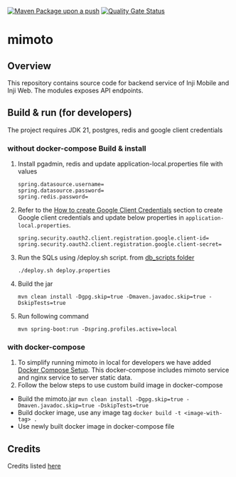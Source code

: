 [![Maven Package upon a push](https://github.com/mosip/mimoto/actions/workflows/push-trigger.yml/badge.svg?branch=master)](https://github.com/mosip/mimoto/actions/workflows/push-trigger.yml)
[![Quality Gate Status](https://sonarcloud.io/api/project_badges/measure?project=mosip_mimoto&id=mosip_mimoto&metric=alert_status)](https://sonarcloud.io/project/overview?id=mosip_mimoto)

# mimoto

## Overview
This repository contains source code for backend service of Inji Mobile and Inji Web. The modules exposes API endpoints.


## Build & run (for developers)
The project requires JDK 21, postgres, redis and google client credentials
### without docker-compose Build & install
1. Install pgadmin, redis and update application-local.properties file with values 
   ```
   spring.datasource.username=
   spring.datasource.password=
   spring.redis.password=
   ```
2. Refer to the [How to create Google Client Credentials](docker-compose/README.md#how-to-create-google-client-credentials) section to create
   Google client credentials and update below properties in `application-local.properties`.
    ``` 
    spring.security.oauth2.client.registration.google.client-id=
    spring.security.oauth2.client.registration.google.client-secret=
    ```
3. Run the SQLs using <db name>/deploy.sh script. from [db_scripts folder](db_scripts/inji_mimoto)
   ```
   ./deploy.sh deploy.properties
   ```
4. Build the jar
    ```
    mvn clean install -Dgpg.skip=true -Dmaven.javadoc.skip=true -DskipTests=true
    ```
5. Run following command 
    ```
    mvn spring-boot:run -Dspring.profiles.active=local
    ```
### with docker-compose
1. To simplify running mimoto in local for developers we have added [Docker Compose Setup](docker-compose/README.md). This docker-compose includes mimoto service and nginx service to server static data.
2. Follow the below steps to use custom build image in docker-compose
* Build the mimoto.jar
  ```mvn clean install -Dgpg.skip=true -Dmaven.javadoc.skip=true -DskipTests=true```
* Build docker image, use any image tag
  ```docker build -t <image-with-tag> .```
* Use newly built docker image in docker-compose file


## Credits
Credits listed [here](/Credits.md)
